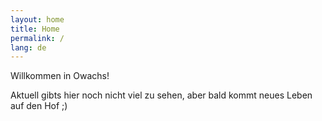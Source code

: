 ```yaml
---
layout: home
title: Home
permalink: /
lang: de
---
```


Willkommen in Owachs!

Aktuell gibts hier noch nicht viel zu sehen, aber bald kommt neues Leben auf
den Hof ;)
